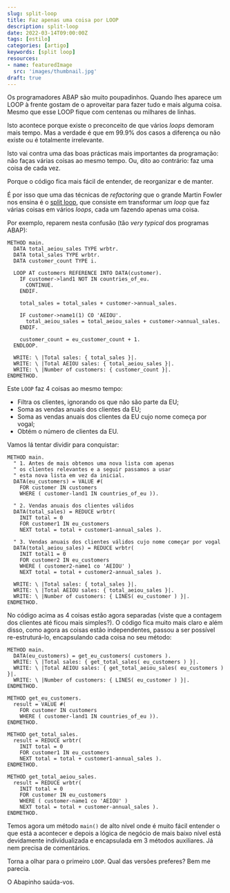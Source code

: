 ```yaml
---
slug: split-loop
title: Faz apenas uma coisa por LOOP
description: split-loop
date: 2022-03-14T09:00:00Z
tags: [estilo]
categories: [artigo]
keywords: [split loop]
resources:
- name: featuredImage
  src: 'images/thumbnail.jpg'
draft: true
---
```

Os programadores ABAP são muito poupadinhos. Quando lhes aparece um LOOP à frente gostam de o aproveitar para fazer tudo e mais alguma coisa. Mesmo que esse LOOP fique com centenas ou milhares de linhas.
<!--more-->

Isto acontece porque existe o preconceito de que vários _loops_ demoram mais tempo. Mas a verdade é que em 99.9% dos casos a diferença ou não existe ou é totalmente irrelevante.

Isto vai contra uma das boas prácticas mais importantes da programação: não faças várias coisas ao mesmo tempo. Ou, dito ao contrário: faz uma coisa de cada vez.

Porque o código fica mais fácil de entender, de reorganizar e de manter.

É por isso que uma das técnicas de _refactoring_ que o grande Martin Fowler nos ensina é o [split loop][1], que consiste em transformar um _loop_ que faz várias coisas em vários _loops_, cada um fazendo apenas uma coisa.

Por exemplo, reparem nesta confusão (tão _very typical_ dos programas ABAP):

```ABAP
METHOD main.
  DATA total_aeiou_sales TYPE wrbtr.
  DATA total_sales TYPE wrbtr.
  DATA customer_count TYPE i.

  LOOP AT customers REFERENCE INTO DATA(customer).
    IF customer->land1 NOT IN countries_of_eu.
      CONTINUE.
    ENDIF.

    total_sales = total_sales + customer->annual_sales.

    IF customer->name1(1) CO 'AEIOU'.
      total_aeiou_sales = total_aeiou_sales + customer->annual_sales.
    ENDIF.

    customer_count = eu_customer_count + 1.
  ENDLOOP.

  WRITE: \ |Total sales: { total_sales }|.
  WRITE: \ |Total AEIOU sales: { total_aeiou_sales }|.
  WRITE: \ |Number of customers: { customer_count }|.
ENDMETHOD.
```

Este `LOOP` faz 4 coisas ao mesmo tempo:

- Filtra os clientes, ignorando os que não são parte da EU;
- Soma as vendas anuais dos clientes da EU;
- Soma as vendas anuais dos clientes da EU cujo nome começa por vogal;
- Obtém o número de clientes da EU.

Vamos lá tentar dividir para conquistar:

```ABAP
METHOD main.
  " 1. Antes de mais obtemos uma nova lista com apenas
  " os clientes relevantes e a seguir passamos a usar
  " esta nova lista em vez da inicial.
  DATA(eu_customers) = VALUE #(
    FOR customer IN customers
    WHERE ( customer-land1 IN countries_of_eu )).

  " 2. Vendas anuais dos clientes válidos
  DATA(total_sales) = REDUCE wrbtr(
    INIT total = 0
    FOR customer1 IN eu_customers
    NEXT total = total + customer1-annual_sales ).

  " 3. Vendas anuais dos clientes válidos cujo nome começar por vogal
  DATA(total_aeiou_sales) = REDUCE wrbtr(
    INIT total1 = 0
    FOR customer2 IN eu_customers
    WHERE ( customer2-name1 co 'AEIOU' )
    NEXT total = total + customer2-annual_sales ).

  WRITE: \ |Total sales: { total_sales }|.
  WRITE: \ |Total AEIOU sales: { total_aeiou_sales }|.
  WRITE: \ |Number of customers: { LINES( eu_customer ) }|.
ENDMETHOD.
```

No código acima as 4 coisas estão agora separadas (viste que a contagem dos clientes até ficou mais simples?). O código fica muito mais claro e além disso, como agora as coisas estão independentes, passou a ser possível re-estruturá-lo, encapsulando cada coisa no seu método:

```ABAP
METHOD main.
  DATA(eu_customers) = get_eu_customers( customers ).
  WRITE: \ |Total sales: { get_total_sales( eu_customers ) }|.
  WRITE: \ |Total AEIOU sales: { get_total_aeiou_sales( eu_customers ) }|.
  WRITE: \ |Number of customers: { LINES( eu_customer ) }|.
ENDMETHOD.

METHOD get_eu_customers.
  result = VALUE #(
    FOR customer IN customers
    WHERE ( customer-land1 IN countries_of_eu )).
ENDMETHOD.

METHOD get_total_sales.
  result = REDUCE wrbtr(
    INIT total = 0
    FOR customer1 IN eu_customers
    NEXT total = total + customer1-annual_sales ).
ENDMETHOD.

METHOD get_total_aeiou_sales.
  result = REDUCE wrbtr(
    INIT total = 0
    FOR customer IN eu_customers
    WHERE ( customer-name1 co 'AEIOU' )
    NEXT total = total + customer-annual_sales ).
ENDMETHOD.
```

Temos agora um método `main()` de alto nível onde é muito fácil entender o que está a acontecer e depois a lógica de negócio de mais baixo nível está devidamente individualizada e encapsulada em 3 métodos auxiliares. Já nem precisa de comentários.

Torna a olhar para o primeiro `LOOP`. Qual das versões preferes? Bem me parecia.

O Abapinho saúda-vos.

[1]: https://refactoring.com/catalog/splitLoop.html
